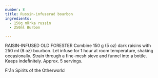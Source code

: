 ```yaml
---
number: 8
title: Russin-infuserad bourbon 
ingredients: 
  - 150g mörka russin
  - 250ml Burbon

---
```


RAISIN-INFUSED OLD FORESTER
Combine 150 g (5 oz) dark raisins with 250 ml (8 oz) bourbon. Let infuse for 1 hour at
room temperature, shaking occasionally. Strain through a fine-mesh sieve and funnel into
a bottle. Keeps indefinitely. Approx. 5 servings.

Från Spirits of the Otherworld